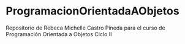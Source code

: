 # ProgramacionOrientadaAObjetos
Repositorio de Rebeca Michelle Castro Pineda para el curso de Programación Orientada a Objetos Ciclo II
